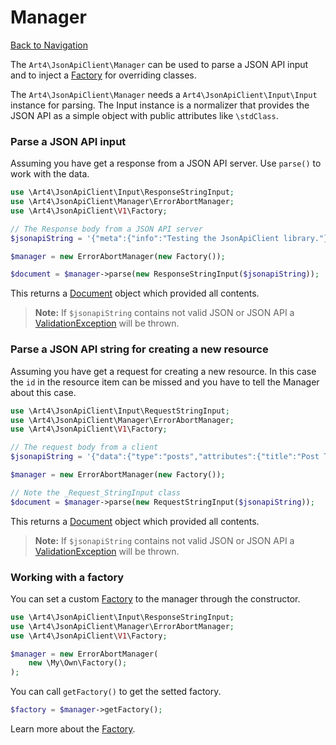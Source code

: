 # Manager
[Back to Navigation](README.md)

The `Art4\JsonApiClient\Manager` can be used to parse a JSON API input and to inject a [Factory](utils-factory.md) for overriding classes.

The `Art4\JsonApiClient\Manager` needs a `Art4\JsonApiClient\Input\Input` instance for parsing. The Input instance is a normalizer that provides the JSON API as a simple object with public attributes like `\stdClass`.

### Parse a JSON API input

Assuming you have get a response from a JSON API server. Use `parse()` to work with the data.

```php
use \Art4\JsonApiClient\Input\ResponseStringInput;
use \Art4\JsonApiClient\Manager\ErrorAbortManager;
use \Art4\JsonApiClient\V1\Factory;

// The Response body from a JSON API server
$jsonapiString = '{"meta":{"info":"Testing the JsonApiClient library."}}';

$manager = new ErrorAbortManager(new Factory());

$document = $manager->parse(new ResponseStringInput($jsonapiString));
```

This returns a [Document](objects-document.md) object which provided all contents.

> **Note:** If `$jsonapiString` contains not valid JSON or JSON API a [ValidationException](exception-introduction.md#exceptionvalidationexception) will be thrown.

### Parse a JSON API string for creating a new resource

Assuming you have get a request for creating a new resource. In this case the `id` in the resource item can be missed and you have to tell the Manager about this case.

```php
use \Art4\JsonApiClient\Input\RequestStringInput;
use \Art4\JsonApiClient\Manager\ErrorAbortManager;
use \Art4\JsonApiClient\V1\Factory;

// The request body from a client
$jsonapiString = '{"data":{"type":"posts","attributes":{"title":"Post Title"}}}';

$manager = new ErrorAbortManager(new Factory());

// Note the _Request_StringInput class
$document = $manager->parse(new RequestStringInput($jsonapiString));
```

This returns a [Document](objects-document.md) object which provided all contents.

> **Note:** If `$jsonapiString` contains not valid JSON or JSON API a [ValidationException](exception-introduction.md#exceptionvalidationexception) will be thrown.

### Working with a factory

You can set a custom [Factory](utils->factory.md) to the manager through the constructor.

```php
use \Art4\JsonApiClient\Input\ResponseStringInput;
use \Art4\JsonApiClient\Manager\ErrorAbortManager;
use \Art4\JsonApiClient\V1\Factory;

$manager = new ErrorAbortManager(
    new \My\Own\Factory();
);
```

You can call `getFactory()` to get the setted factory.

```php
$factory = $manager->getFactory();
```

Learn more about the [Factory](utils-factory.md).
